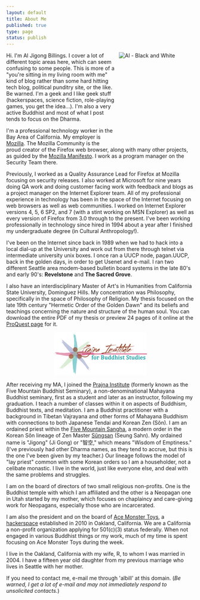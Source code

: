 ```yaml
--- 
layout: default
title: About Me
published: true
type: page
status: publish
---
```

<a href="http://www.flickr.com/photos/albill/6304911027/" title="Al - Black and White by albill, on Flickr"><img src="http://farm7.static.flickr.com/6042/6304911027_bee5677759_m.jpg" width="192" height="240" hspace="10" align="right" alt="Al - Black and White"></a>Hi. I'm Al Jigong Billings. I cover a lot of different topic areas here, which can seem confusing to some people. This is more of a "you're sitting in my living room with me" kind of blog rather than some hard hitting tech blog, political punditry site, or the like. Be warned. I'm a geek and I like geek stuff (hackerspaces, science fiction, role-playing games, you get the idea...). I'm also a very active Buddhist and most of what I post tends to focus on the Dharma.

I'm a professional technology worker in the Bay Area of California. My employer is [Mozilla](http://www.mozilla.com). The Mozilla Community is the proud creator of the Firefox web browser, along with many other projects, as guided by the [Mozilla Manifesto](http://www.mozilla.org/about/manifesto.html). I work as a program manager on the Security Team there.

Previously, I worked as a Quality Assurance Lead for Firefox at Mozilla focusing on security releases. I also worked at Microsoft for nine years doing QA work and doing customer facing work with feedback and blogs as a project manager on the Internet Explorer team. All of my professional experience in technology has been in the space of the Internet focusing on web browsers as well as web communities. I worked on Internet Explorer versions 4, 5, 6 SP2, and 7 (with a stint working on MSN Explorer) as well as every version of Firefox from 3.0 through to the present. I've been working professionally in technology since hired in 1994 about a year after I finished my undergraduate degree (in Cultural Anthropology!).

I've been on the Internet since back in 1989 when we had to hack into a local dial-up at the University and work out from there through telnet via intermediate university unix boxes. I once ran a UUCP node, pagan.UUCP, back in the golden days, in order to get Usenet and e-mail. I ran two different Seattle area modem-based bulletin board systems in the late 80's and early 90's: **Revelstone** and **The Sacred Grove**.

I also have an interdisciplinary Master of Art's in Humanities from California State University, Dominguez Hills. My concentration was Philosophy, specifically in the space of Philosophy of Religion. My thesis focused on the late 19th century "Hermetic Order of the Golden Dawn" and its beliefs and teachings concerning the nature and structure of the human soul. You can download the entire PDF of my thesis or preview 24 pages of it online at the [ProQuest page](http://proquest.umi.com/pqdweb?did=1472152931&Fmt=2&clientId%20=79356&RQT=309&VName=PQD) for it.

<p style="text-align: center"><a href="http://prajna-institute.org"><img src="/images/prajna-logo-small.png" width="250" height="114" alt="Prajna Institute"></a></p> 

After receiving my MA, I joined the [Prajna Institute](http://prajna-institute.org) (formerly known as the Five Mountain Buddhist Seminary), a non-denominational Mahayana Buddhist seminary, first as a student and later as an instructor, following my graduation. I teach a number of classes within it on aspects of Buddhism, Buddhist texts, and meditation. I am a Buddhist practitioner with a background in Tibetan Vajrayana and other forms of Mahayana Buddhism with connections to both Japanese Tendai and Korean Zen (Sŏn). I am an ordained priest within the [Five Mountain Sangha](http://www.fivemountain.org), a modern order in the Korean Sŏn lineage of Zen Master [Sŭngsan](http://www.koreanbuddhism.net/master/priest_view.asp?cat_seq=10&priest_seq=20&page=3) (Seung Sahn). My ordained name is "Jigong" (Ji Gong) or "智空," which means "Wisdom of Emptiness." (I've previously had other Dharma names, as they tend to accrue, but this is the one I've been given by my teacher.) Our lineage follows the model of "lay priest" common with some Korean orders so I am a householder, not a celibate monastic. I live in the world, just like everyone else, and deal with the same problems and struggles.

I am on the board of directors of two small religious non-profits. One is the Buddhist temple with which I am affiliated and the other is a Neopagan one in Utah started by my mother, which focuses on chaplaincy and care-giving work for Neopagans, especially those who are incarcerated.

I am also the president and on the board of [Ace Monster Toys](http://acemonstertoys.org), a [hackerspace](http://en.wikipedia.org/wiki/Hackerspace) established in 2010 in Oakland, California. We are a California a non-profit organization applying for 501(c)(3) status federally. When not engaged in various Buddhist things or my work, much of my time is spent focusing on Ace Monster Toys during the week.

I live in the Oakland, California with my wife, R, to whom I was married in 2004. I have a fifteen year old daughter from my previous marriage who lives in Seattle with her mother.

If you need to contact me, e-mail me through 'albill' at this domain. (<em>Be warned, I get a lot of e-mail and may not immediately respond to unsolicited contacts.</em>)
